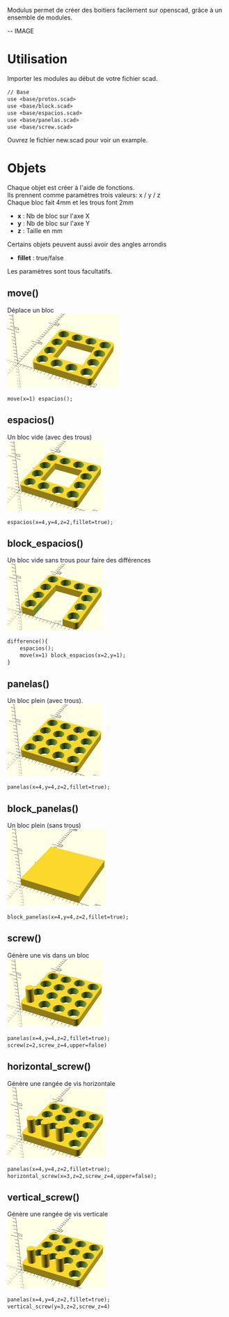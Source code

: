 Modulus permet de créer des boitiers facilement sur openscad, grâce à un ensemble de modules.



-- IMAGE

# Utilisation
Importer les modules au début de votre fichier scad.   
```
// Base
use <base/protos.scad>
use <base/block.scad>
use <base/espacios.scad>
use <base/panelas.scad>
use <base/screw.scad>
```

Ouvrez le fichier new.scad pour voir un example.


# Objets
Chaque objet est créer à l'aide de fonctions.   
Ils prennent comme paramètres trois valeurs: x / y / z  
Chaque bloc fait 4mm et les trous font 2mm
* **x** : Nb de bloc sur l'axe X
* **y** : Nb de bloc sur l'axe Y
* **z** : Taille en mm

Certains objets peuvent aussi avoir des angles arrondis   
* **fillet** : true/false

Les paramètres sont tous facultatifs.

## move()
Déplace un bloc    
![move](img/move.png)
```
move(x=1) espacios();
```
## espacios()
Un bloc vide (avec des trous)   
![espacios](img/espacios.png)
```
espacios(x=4,y=4,z=2,fillet=true);
```
## block_espacios()
Un bloc vide sans trous pour faire des différences   
![block_espacios](img/block_espacios.png)
```
difference(){
    espacios();
    move(x=1) block_espacios(x=2,y=1);
}
```

## panelas()
Un bloc plein (avec trous).   
![panelas](img/panelas.png)
```
panelas(x=4,y=4,z=2,fillet=true);
```
## block_panelas()
Un bloc plein (sans trous)   
![block_panelas](img/block_panelas.png)
```
block_panelas(x=4,y=4,z=2,fillet=true);
```

## screw()
Génère une vis dans un bloc   
![screw](img/screw.png)
```
panelas(x=4,y=4,z=2,fillet=true);
screw(z=2,screw_z=4,upper=false)
```

## horizontal_screw()
Génère une rangée de vis horizontale   
![horizontal_screw](img/horizontal_screw.png)
```
panelas(x=4,y=4,z=2,fillet=true);
horizontal_screw(x=3,z=2,screw_z=4,upper=false);
```
## vertical_screw()
Génère une rangée de vis verticale   
![vertical_screw](img/horizontal_screw.png)
```
panelas(x=4,y=4,z=2,fillet=true);
vertical_screw(y=3,z=2,screw_z=4)
```